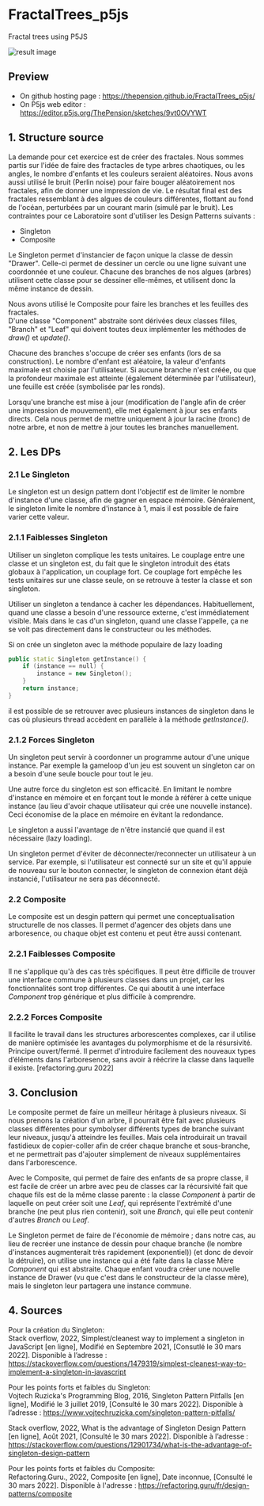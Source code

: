# FractalTrees_p5js
Fractal trees using P5JS

![result image]()

## Preview
- On github hosting page : https://thepension.github.io/FractalTrees_p5js/
- On P5js web editor : https://editor.p5js.org/ThePension/sketches/9vt0OVYWT

## 1. Structure source
La demande pour cet exercice est de créer des fractales. Nous sommes partis sur l'idée de faire des fractacles de type arbres chaotiques, ou les angles, le nombre d'enfants et les couleurs seraient aléatoires. Nous avons aussi utilisé le bruit (Perlin noise) pour faire bouger aléatoirement nos fractales, afin de donner une impression de vie.
Le résultat final est des fractales ressemblant à des algues de couleurs différentes, flottant au fond de l'océan, perturbées par un courant marin (simulé par le bruit).
Les contraintes pour ce Laboratoire sont d'utiliser les Design Patterns suivants :

 * Singleton
 * Composite

Le Singleton permet d'instancier de façon unique la classe de dessin "Drawer". Celle-ci permet de dessiner un cercle ou une ligne suivant une coordonnée et une couleur.
Chacune des branches de nos algues (arbres) utilisent cette classe pour se dessiner elle-mêmes, et utilisent donc la même instance de dessin.

Nous avons utilisé le Composite pour faire les branches et les feuilles des fractales.<br>
D'une classe "Component" abstraite sont dérivées deux classes filles, "Branch" et "Leaf" qui doivent toutes deux implémenter les méthodes de <i>draw()</i> et <i>update()</i>.

Chacune des branches s'occupe de créer ses enfants (lors de sa construction). Le nombre d'enfant est aléatoire, la valeur d'enfants maximale est choisie par l'utilisateur.
Si aucune branche n'est créée, ou que la profondeur maximale est atteinte (également déterminée par l'utilisateur), une feuille est créée (symbolisée par les ronds).

Lorsqu'une branche est mise à jour (modification de l'angle afin de créer une impression de mouvement), elle met également à jour ses enfants directs.
Cela nous permet de mettre uniquement à jour la racine (tronc) de notre arbre, et non de mettre à jour toutes les branches manuellement.

## 2. Les DPs
### 2.1 Le Singleton
Le singleton est un design pattern dont l'objectif est de limiter le nombre d'instance d'une classe, afin de gagner en espace mémoire. Généralement, le singleton limite le nombre d'instance à 1, mais il est possible de faire varier cette valeur.


### 2.1.1 Faiblesses Singleton
Utiliser un singleton complique les tests unitaires. Le couplage entre une classe et un singleton est, du fait que le singleton introduit des états globaux à l'application, un couplage fort. Ce couplage fort empêche les tests unitaires sur une classe seule, on se retrouve à tester la classe et son singleton. 

Utiliser un singleton a tendance à cacher les dépendances. Habituellement, quand une classe a besoin d'une ressource externe, c'est immédiatement visible. Mais dans le cas d'un singleton, quand une classe l'appelle, ça ne se voit pas directement dans le constructeur ou les méthodes.

Si on crée un singleton avec la méthode populaire de lazy loading 

```CPP
public static Singleton getInstance() {
    if (instance == null) {
        instance = new Singleton();
    }
    return instance;
} 
```
il est possible de se retrouver avec plusieurs instances de singleton dans le cas où plusieurs thread accèdent en parallèle à la méthode <i>getInstance()</i>.


### 2.1.2 Forces Singleton
Un singleton peut servir à coordonner un programme autour d'une unique instance. Par exemple la gameloop d'un jeu est souvent un singleton car on a besoin d'une seule boucle pour tout le jeu.

Une autre force du singleton est son efficacité. En limitant le nombre d'instance en mémoire et en forçant tout le monde à référer à cette unique instance (au lieu d'avoir chaque utilisateur qui crée une nouvelle instance). Ceci économise de la place en mémoire en évitant la redondance.

Le singleton a aussi l'avantage de n'être instancié que quand il est nécessaire (lazy loading).

Un singleton permet d'éviter de déconnecter/reconnecter un utilisateur à un service. Par exemple, si l'utilisateur est connecté sur un site et qu'il appuie de nouveau sur le bouton connecter, le singleton de connexion étant déjà instancié, l'utilisateur ne sera pas déconnecté.

### 2.2 Composite
Le composite est un desgin pattern qui permet une conceptualisation structurelle de nos classes. Il permet d'agencer des objets dans une arboresence, ou chaque objet est contenu et peut être aussi contenant.
### 2.2.1 Faiblesses Composite
Il ne s'applique qu'à des cas très spécifiques. Il peut être difficile de trouver une interface commune à plusieurs classes dans un projet, car les fonctionnalités sont trop différentes. Ce qui aboutit à une interface <i>Component</i> trop générique et plus difficile à comprendre.

### 2.2.2 Forces Composite
Il facilite le travail dans les structures arborescentes complexes, car il utilise de manière optimisée les avantages du polymorphisme et de la résursivité.
Principe ouvert/fermé. Il permet d'introduire facilement des nouveaux types d’éléments dans l'arboresence, sans avoir à réécrire la classe dans laquelle il existe. [refactoring.guru 2022]

## 3. Conclusion
Le composite permet de faire un meilleur héritage à plusieurs niveaux.
Si nous prenons la création d'un arbre, il pourrait être fait avec plusieurs classes différentes pour symbolyser différents types de branche suivant leur niveaux, jusqu'à atteindre les feuilles. Mais cela introduirait un travail fastidieux de copier-coller afin de créer chaque branche et sous-branche, et ne permettrait pas d'ajouter simplement de niveaux supplémentaires dans l'arborescence.

Avec le Composite, qui permet de faire des enfants de sa propre classe, il est facile de créer un arbre avec peu de classes car la récursivité fait que chaque fils est de la même classe parente :  la classe <i>Component</i> à partir de laquelle on peut créer soit une <i>Leaf</i>, qui représente l'extrémité d'une branche (ne peut plus rien contenir), soit une <i>Branch</i>, qui elle peut contenir d'autres <i>Branch</i> ou <i>Leaf</i>.

Le Singleton permet de faire de l'économie de mémoire ; dans notre cas, au lieu de recréer une instance de dessin pour chaque branche (le nombre d'instances augmenterait très rapidement (exponentiel)) (et donc de devoir la détruire), on utilise une instance qui a été faite dans la classe Mère <i>Component</i> qui est abstraite. Chaque enfant voudra créer une nouvelle instance de Drawer (vu que c'est dans le constructeur de la classe mère), mais le singleton leur partagera une instance commune.
## 4. Sources
Pour la création du Singleton:<br>
Stack overflow, 2022, Simplest/cleanest way to implement a singleton in JavaScript [en ligne], Modifié en Septembre 2021, [Consutlé le 30 mars 2022]. Disponible à l’adresse : https://stackoverflow.com/questions/1479319/simplest-cleanest-way-to-implement-a-singleton-in-javascript

Pour les points forts et faibles du Singleton:<br>
Vojtech Ruzicka's Programming Blog, 2016, Singleton Pattern Pitfalls [en ligne], Modifié le 3 juillet 2019, [Consulté le 30 mars 2022]. Disponible à l’adresse : https://www.vojtechruzicka.com/singleton-pattern-pitfalls/

Stack overflow, 2022, What is the advantage of Singleton Design Pattern [en ligne], Août 2021, [Consulté le 30 mars 2022]. Disponible à l’adresse :
https://stackoverflow.com/questions/12901734/what-is-the-advantage-of-singleton-design-pattern

Pour les points forts et faibles du Composite:<br>
Refactoring.Guru., 2022, Composite [en ligne], Date inconnue, [Consulté le 30 mars 2022]. Disponible à l'adresse :
https://refactoring.guru/fr/design-patterns/composite

